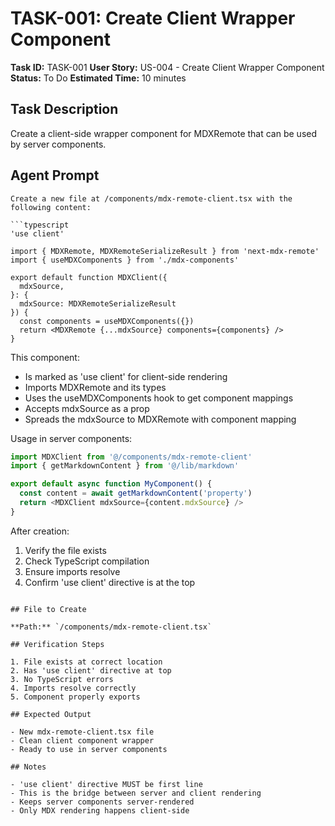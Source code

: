 # TASK-001: Create Client Wrapper Component

**Task ID:** TASK-001
**User Story:** US-004 - Create Client Wrapper Component
**Status:** To Do
**Estimated Time:** 10 minutes

## Task Description

Create a client-side wrapper component for MDXRemote that can be used by server components.

## Agent Prompt

```
Create a new file at /components/mdx-remote-client.tsx with the following content:

```typescript
'use client'

import { MDXRemote, MDXRemoteSerializeResult } from 'next-mdx-remote'
import { useMDXComponents } from './mdx-components'

export default function MDXClient({
  mdxSource,
}: {
  mdxSource: MDXRemoteSerializeResult
}) {
  const components = useMDXComponents({})
  return <MDXRemote {...mdxSource} components={components} />
}
```

This component:
- Is marked as 'use client' for client-side rendering
- Imports MDXRemote and its types
- Uses the useMDXComponents hook to get component mappings
- Accepts mdxSource as a prop
- Spreads the mdxSource to MDXRemote with component mapping

Usage in server components:
```typescript
import MDXClient from '@/components/mdx-remote-client'
import { getMarkdownContent } from '@/lib/markdown'

export default async function MyComponent() {
  const content = await getMarkdownContent('property')
  return <MDXClient mdxSource={content.mdxSource} />
}
```

After creation:
1. Verify the file exists
2. Check TypeScript compilation
3. Ensure imports resolve
4. Confirm 'use client' directive is at the top
```

## File to Create

**Path:** `/components/mdx-remote-client.tsx`

## Verification Steps

1. File exists at correct location
2. Has 'use client' directive at top
3. No TypeScript errors
4. Imports resolve correctly
5. Component properly exports

## Expected Output

- New mdx-remote-client.tsx file
- Clean client component wrapper
- Ready to use in server components

## Notes

- 'use client' directive MUST be first line
- This is the bridge between server and client rendering
- Keeps server components server-rendered
- Only MDX rendering happens client-side
